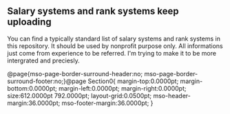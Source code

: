 ## Salary systems and rank systems keep uploading
You can find a typically standard list of salary systems and rank systems in this repository. It should be used by nonprofit purpose only. All informations just come from experience to be referred. I'm trying to make it to be more intergrated and preciesly.

@page{mso-page-border-surround-header:no;
	mso-page-border-surround-footer:no;}@page Section0{
margin-top:0.0000pt;
margin-bottom:0.0000pt;
margin-left:0.0000pt;
margin-right:0.0000pt;
size:612.0000pt 792.0000pt;
layout-grid:0.0500pt;
mso-header-margin:36.0000pt;
mso-footer-margin:36.0000pt;
}
